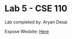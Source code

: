 # Lab 5 - CSE 110
Lab completed by:
Aryan Desai

Expose Wesbite: [Here](https://aryand10.github.io/Lab5_Starter/expose.html)
